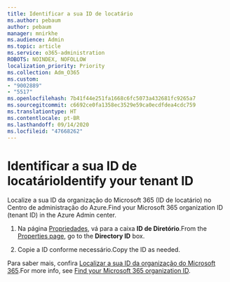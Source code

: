 ```yaml
---
title: Identificar a sua ID de locatário
ms.author: pebaum
author: pebaum
manager: mnirkhe
ms.audience: Admin
ms.topic: article
ms.service: o365-administration
ROBOTS: NOINDEX, NOFOLLOW
localization_priority: Priority
ms.collection: Adm_O365
ms.custom:
- "9002889"
- "5517"
ms.openlocfilehash: 7b41f44e251fa1668c6fc5073a432681fc9265a7
ms.sourcegitcommit: c6692ce0fa1358ec3529e59ca0ecdfdea4cdc759
ms.translationtype: HT
ms.contentlocale: pt-BR
ms.lasthandoff: 09/14/2020
ms.locfileid: "47668262"
---
```

# <a name="identify-your-tenant-id"></a><span data-ttu-id="407a2-102">Identificar a sua ID de locatário</span><span class="sxs-lookup"><span data-stu-id="407a2-102">Identify your tenant ID</span></span>

<span data-ttu-id="407a2-103">Localize a sua ID da organização do Microsoft 365 (ID de locatário) no Centro de administração do Azure.</span><span class="sxs-lookup"><span data-stu-id="407a2-103">Find your Microsoft 365 organization ID (tenant ID) in the Azure Admin center.</span></span>

1. <span data-ttu-id="407a2-104">Na página [Propriedades](https://aka.ms/AzurePropertiesPage), vá para a caixa **ID de Diretório**.</span><span class="sxs-lookup"><span data-stu-id="407a2-104">From the [Properties page](https://aka.ms/AzurePropertiesPage), go to the **Directory ID** box.</span></span>

2. <span data-ttu-id="407a2-105">Copie a ID conforme necessário.</span><span class="sxs-lookup"><span data-stu-id="407a2-105">Copy the ID as needed.</span></span>

<span data-ttu-id="407a2-106">Para saber mais, confira [Localizar a sua ID da organização do Microsoft 365](https://docs.microsoft.com/onedrive/find-your-office-365-tenant-id).</span><span class="sxs-lookup"><span data-stu-id="407a2-106">For more info, see [Find your Microsoft 365 organization ID](https://docs.microsoft.com/onedrive/find-your-office-365-tenant-id).</span></span>
